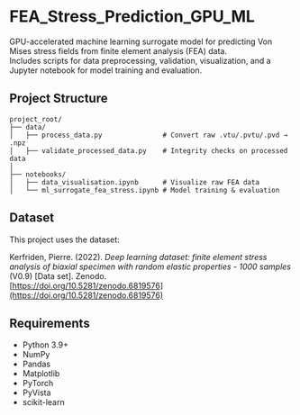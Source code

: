 # FEA_Stress_Prediction_GPU_ML

GPU-accelerated machine learning surrogate model for predicting Von Mises stress fields from finite element analysis (FEA) data.  
Includes scripts for data preprocessing, validation, visualization, and a Jupyter notebook for model training and evaluation.

## Project Structure
```
project_root/
├── data/
│   ├── process_data.py               # Convert raw .vtu/.pvtu/.pvd → .npz
│   ├── validate_processed_data.py    # Integrity checks on processed data
│
├── notebooks/
│   ├── data_visualisation.ipynb      # Visualize raw FEA data
│   └── ml_surrogate_fea_stress.ipynb # Model training & evaluation
```

## Dataset
This project uses the dataset:  

Kerfriden, Pierre. (2022). *Deep learning dataset: finite element stress analysis of biaxial specimen with random elastic properties - 1000 samples* (V0.9) [Data set]. Zenodo.  
[https://doi.org/10.5281/zenodo.6819576](https://doi.org/10.5281/zenodo.6819576)

## Requirements
- Python 3.9+
- NumPy
- Pandas
- Matplotlib
- PyTorch
- PyVista
- scikit-learn
